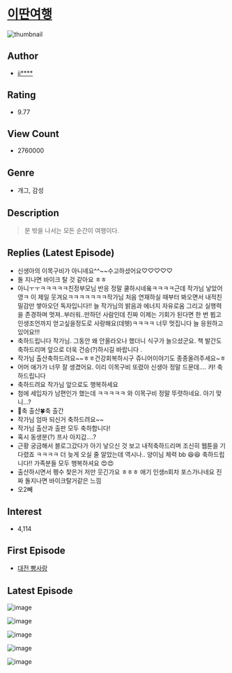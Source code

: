 # [이딴여행](https://comic.naver.com/bestChallenge/list?titleId=694457)
![thumbnail](https://image-comic.pstatic.net/user_contents_data/challenge_comic/2017/03/15/303721/thumbnail_title_iini3_144737_.jpg)

## Author
- [ii****](https://comic.naver.com/artistTitle?id=303721)

## Rating
- 9.77

## View Count
- 2760000

## Genre
- 개그, 감성

## Description
> 문 밖을 나서는 모든 순간이 여행이다.

## Replies (Latest Episode)
- 신생아의 이목구비가 아니녜요^^~~수고하셨어요♡♡♡♡♡
- 돌 지나면 바이크 탈 것 같아요 ㅎㅎ
- 아니ㅜㅜㅋㅋㅋㅋㅋ친정부모님 반응 정말 쿨하시네욬ㅋㅋㅋㅋ근데 작가님 낳았어영ㅋ 이 제일 웃겨요ㅋㅋㅋㅋㅋㅋㅋ작가님 처음 연재하실 때부터 봐오면서 내적친밀감만 쌓아오던 독자입니다!! 늘 작가님의 밝음과 에너지 자유로움 그리고 실행력을 존경하며 멋져..부러워..만하던 사람인데 진짜 이제는 기회가 된다면 한 번 뵙고 인생조언까지 얻고싶을정도로 사랑해요(데헷)ㅋㅋㅋㅋ 너무 멋집니다 늘 응원하고있어요!!!
- 축하드립니다 작가님. 그동안 왜 안올라오나 했더니 식구가 늘으셨군요. 책 발간도 축하드리며 앞으로 더욱 건승(?)하시길 바랍니다 .
- 작가님 출산축하드려요~~ㅎㅎ건강회복하시구 쥬니어이야기도 종종올려주세요~ㅎ
- 어머 애가가 너무 잘 생겼어요. 이리 이목구비 또렸아 신생아 정말 드문데.... 캬! 축하드립니다
- 축하드려요 작가님 앞으로도 행복하세요
- 첨에 세입자가 남편인가 했는데 ㅋㅋㅋㅋㅋ 와 이목구비 정말 뚜렷하네요. 아기 맞니...?
- 💐축 출산🍀축 출간
- 작가님 엄마 되신거 축하드려요~~
- 작가님 출산과 출판 모두 축하합니다!
- 혹시 동생분(?) 프사 아지갑....?
- 근황 궁금해서 블로그갔다가 아기 낳으신 것 보고 내적축하드리며 조신히 웹툰을 기다렸죠 ㅋㅋㅋㅋ 더 늦게 오실 줄 알았는데 역시나.. 양이님 체력 bb 😆😆 축하드립니다!! 가족분들 모두 행복하셔요 😍😍
- 출산하시면서 펭수 찾은거 저만 웃긴가요 ㅎㅎㅎ 애기 인생n회차 포스가나네요 진짜 돌지나면 바이크탈거같은 느낌
- 오2빼

## Interest
- 4,114

## First Episode
- [대전 빵사랑](https://comic.naver.com/bestChallenge/detail?titleId=694457&no=1)

## Latest Episode
![image](https://image-comic.pstatic.net/user_contents_data/challenge_comic/2023/03/17/303721/upload_4135487740310872933.jpeg)

![image](https://image-comic.pstatic.net/user_contents_data/challenge_comic/2023/03/17/303721/upload_7292565178505834551.jpeg)

![image](https://image-comic.pstatic.net/user_contents_data/challenge_comic/2023/03/17/303721/upload_3834028065167913529.jpeg)

![image](https://image-comic.pstatic.net/user_contents_data/challenge_comic/2023/03/17/303721/upload_7377796926754861409.jpeg)

![image](https://image-comic.pstatic.net/user_contents_data/challenge_comic/2023/03/17/303721/upload_4064044811843614822.jpeg)
